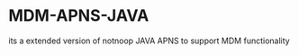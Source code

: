 MDM-APNS-JAVA
=============

its a extended version of notnoop JAVA APNS to support MDM functionality 
